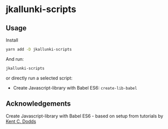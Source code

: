 # jkallunki-scripts

## Usage
Install
```bash
yarn add -D jkallunki-scripts
```

And run:
```bash
jkallunki-scripts
```
or directly run a selected script:

* Create Javascript-library with Babel ES6: `create-lib-babel`

## Acknowledgements

Create Javascript-library with Babel ES6 - based on setup from tutorials by [Kent C. Dodds](https://github.com/kentcdodds)
 